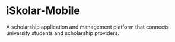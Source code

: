 # iSkolar-Mobile
A scholarship application and management platform that connects university students and scholarship providers.
